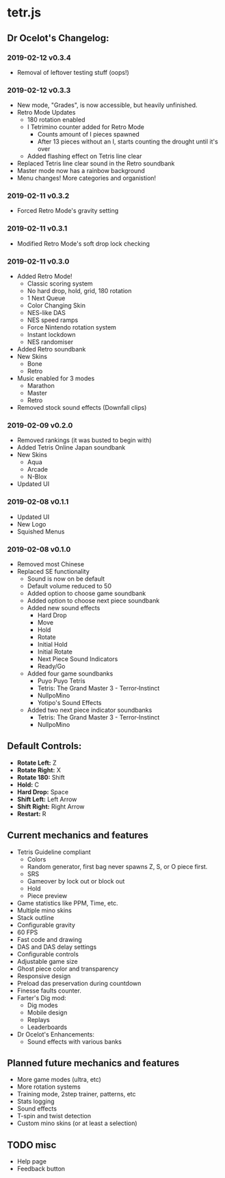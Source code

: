 # tetr.js
## Dr Ocelot's Changelog:
### 2019-02-12 v0.3.4
- Removal of leftover testing stuff (oops!)
### 2019-02-12 v0.3.3
- New mode, "Grades", is now accessible, but heavily unfinished.
- Retro Mode Updates
    - 180 rotation enabled
    - I Tetrimino counter added for Retro Mode
        - Counts amount of I pieces spawned
        - After 13 pieces without an I, starts counting the drought until it's over
    - Added flashing effect on Tetris line clear
- Replaced Tetris line clear sound in the Retro soundbank
- Master mode now has a rainbow background
- Menu changes! More categories and organistion!
### 2019-02-11 v0.3.2
- Forced Retro Mode's gravity setting

### 2019-02-11 v0.3.1
- Modified Retro Mode's soft drop lock checking

### 2019-02-11 v0.3.0
- Added Retro Mode!
    - Classic scoring system
    - No hard drop, hold, grid, 180 rotation
    - 1 Next Queue
    - Color Changing Skin
    - NES-like DAS
    - NES speed ramps
    - Force Nintendo rotation system
    - Instant lockdown
    - NES randomiser
- Added Retro soundbank
- New Skins
    - Bone
    - Retro
- Music enabled for 3 modes
    - Marathon
    - Master
    - Retro
- Removed stock sound effects (Downfall clips)

### 2019-02-09 v0.2.0
- Removed rankings (it was busted to begin with)
- Added Tetris Online Japan soundbank
- New Skins
    - Aqua
    - Arcade
    - N-Blox
- Updated UI

### 2019-02-08 v0.1.1
- Updated UI
- New Logo
- Squished Menus

### 2019-02-08 v0.1.0
- Removed most Chinese
- Replaced SE functionality
    - Sound is now on be default
    - Default volume reduced to 50
    - Added option to choose game soundbank
    - Added option to choose next piece soundbank
    - Added new sound effects
        - Hard Drop
        - Move
        - Hold
        - Rotate
        - Initial Hold
        - Initial Rotate
        - Next Piece Sound Indicators
        - Ready/Go
    - Added four game soundbanks
        - Puyo Puyo Tetris
        - Tetris: The Grand Master 3 - Terror‑Instinct
        - NullpoMino
        - Yotipo's Sound Effects
    - Added two next piece indicator soundbanks
        - Tetris: The Grand Master 3 - Terror‑Instinct
        - NullpoMino
        
## Default Controls:

- **Rotate Left:** Z
- **Rotate Right:** X
- **Rotate 180:** Shift
- **Hold:** C
- **Hard Drop:** Space
- **Shift Left:** Left Arrow
- **Shift Right:** Right Arrow
- **Restart:** R

## Current mechanics and features

- Tetris Guideline compliant
    - Colors
    - Random generator, first bag never spawns Z, S, or O piece first.
    - SRS
    - Gameover by lock out or block out
    - Hold
    - Piece preview
- Game statistics like PPM, Time, etc.
- Multiple mino skins
- Stack outline
- Configurable gravity
- 60 FPS
- Fast code and drawing
- DAS and DAS delay settings
- Configurable controls
- Adjustable game size
- Ghost piece color and transparency
- Responsive design
- Preload das preservation during countdown
- Finesse faults counter.
- Farter's Dig mod:
    - Dig modes
    - Mobile design
    - Replays
    - Leaderboards
- Dr Ocelot's Enhancements:
    - Sound effects with various banks

## Planned future mechanics and features

- More game modes (ultra, etc)
- More rotation systems
- Training mode, 2step trainer, patterns, etc
- Stats logging
- Sound effects
- T-spin and twist detection
- Custom mino skins (or at least a selection)

## TODO misc

- Help page
- Feedback button
